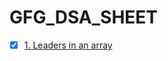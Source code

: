 # GFG_DSA_SHEET

- [x] [1. Leaders in an array](https://practice.geeksforgeeks.org/problems/leaders-in-an-array/0)
